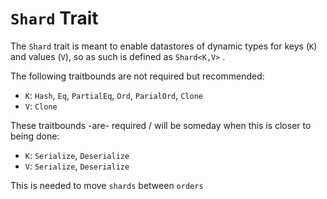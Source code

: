 # `Shard` Trait

The `Shard` trait is meant to enable datastores of dynamic types for keys (`K`) and values (`V`), so as such is defined as 
`Shard<K,V>` . 



The following traitbounds are not required but recommended:
- `K`: `Hash`, `Eq`, `PartialEq`, `Ord`, `ParialOrd`, `Clone` 
- `V`: `Clone`

These traitbounds -are- required / will be someday when this is closer to being done:
- `K`: `Serialize`, `Deserialize`
- `V`: `Serialize`, `Deserialize`

This is needed to move `shards` between `orders`  
